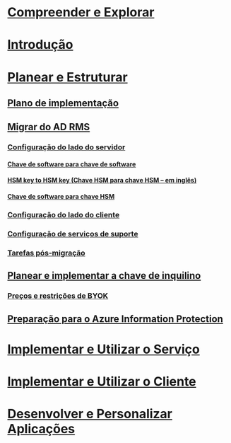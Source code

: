 # [Compreender e Explorar](/information-protection/understand-explore/what-is-information-protection)
# [Introdução](/information-protection/get-started/requirements-azure-rms)
# [Planear e Estruturar](deployment-roadmap.md)
## [Plano de implementação](deployment-roadmap.md)
## [Migrar do AD RMS](migrate-from-ad-rms-to-azure-rms.md)
### [Configuração do lado do servidor](migrate-from-ad-rms-phase1.md)
#### [Chave de software para chave de software](migrate-softwarekey-to-softwarekey.md)
#### [HSM key to HSM key (Chave HSM para chave HSM – em inglês)](migrate-hsmkey-to-hsmkey.md)
#### [Chave de software para chave HSM](migrate-softwarekey-to-hsmkey.md)
### [Configuração do lado do cliente](migrate-from-ad-rms-phase2.md)
### [Configuração de serviços de suporte](migrate-from-ad-rms-phase3.md)
### [Tarefas pós-migração](migrate-from-ad-rms-phase4.md)
## [Planear e implementar a chave de inquilino](plan-implement-tenant-key.md)
### [Preços e restrições de BYOK](byok-price-restrictions.md)
## [Preparação para o Azure Information Protection](prepare.md)
# [Implementar e Utilizar o Serviço](/information-protection/deploy-use/activate-service)
# [Implementar e Utilizar o Cliente](/information-protection/rms-client/use-client)
# [Desenvolver e Personalizar Aplicações](/information-protection/develop/developers-guide)
